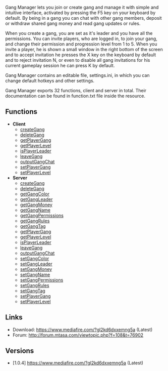 <pageclass class="resource" subcaption="Resource"></pageclass> <removeNamespaceName></removeNamespaceName> Gang Manager lets you join or create gang and manage it with simple and intuitive interface, activated by pressing the F5 key on your keyboard by default. By being in a gang you can chat with other gang members, deposit or withdraw shared gang money and read gang updates or rules.

When you create a gang, you are set as it's leader and you have all the permissions. You can invite players, who are logged in, to join your gang, and change their permission and progression level from 1 to 5. When you invite a player, he is shown a small window in the right bottom of the screen and to accept invitation he presses the X key on the keyboard by default and to reject invitation N, or even to disable all gang invitations for his current gameplay session he can press K by default.

Gang Manager contains an editable file, settings.ini, in which you can change default hotkeys and other settings.

Gang Manager exports 32 functions, client and server in total. Their documentation can be found in function.txt file inside the resource.

Functions
---------

-   **Client**
    -   [createGang](/Resource:Gang_Manager/createGang.md "wikilink")
    -   [deleteGang](/Resource:Gang_Manager/deleteGang.md "wikilink")
    -   [getPlayerGang](/Resource:Gang_Manager/getPlayerGang.md "wikilink")
    -   [getPlayerLevel](/Resource:Gang_Manager/getPlayerLevel.md "wikilink")
    -   [isPlayerLeader](/Resource:Gang_Manager/isPlayerLeader.md "wikilink")
    -   [leaveGang](/Resource:Gang_Manager/leaveGang.md "wikilink")
    -   [outputGangChat](/Resource:Gang_Manager/outputGangChat.md "wikilink")
    -   [setPlayerGang](/Resource:Gang_Manager/setPlayerGang.md "wikilink")
    -   [setPlayerLevel](/Resource:Gang_Manager/setPlayerLevel.md "wikilink")
-   **Server**
    -   [createGang](/Resource:Gang_Manager/createGang.md "wikilink")
    -   [deleteGang](/Resource:Gang_Manager/deleteGang.md "wikilink")
    -   [getGangColor](/Resource:Gang_Manager/getGangColor.md "wikilink")
    -   [getGangLeader](/Resource:Gang_Manager/getGangLeader.md "wikilink")
    -   [getGangMoney](/Resource:Gang_Manager/getGangMoney.md "wikilink")
    -   [getGangName](/Resource:Gang_Manager/getGangName.md "wikilink")
    -   [getGangPermissions](/Resource:Gang_Manager/getGangPermissions.md "wikilink")
    -   [getGangRules](/Resource:Gang_Manager/getGangRules.md "wikilink")
    -   [getGangTag](/Resource:Gang_Manager/getGangTag.md "wikilink")
    -   [getPlayerGang](/Resource:Gang_Manager/getPlayerGang.md "wikilink")
    -   [getPlayerLevel](/Resource:Gang_Manager/getPlayerLevel.md "wikilink")
    -   [isPlayerLeader](/Resource:Gang_Manager/isPlayerLeader.md "wikilink")
    -   [leaveGang](/Resource:Gang_Manager/leaveGang.md "wikilink")
    -   [outputGangChat](/Resource:Gang_Manager/outputGangChat.md "wikilink")
    -   [setGangColor](/Resource:Gang_Manager/setGangColor.md "wikilink")
    -   [setGangLeader](/Resource:Gang_Manager/setGangLeader.md "wikilink")
    -   [setGangMoney](/Resource:Gang_Manager/setGangMoney.md "wikilink")
    -   [setGangName](/Resource:Gang_Manager/setGangName.md "wikilink")
    -   [setGangPermissions](/Resource:Gang_Manager/setGangPermissions.md "wikilink")
    -   [setGangRules](/Resource:Gang_Manager/setGangRules.md "wikilink")
    -   [setGangTag](/Resource:Gang_Manager/setGangTag.md "wikilink")
    -   [setPlayerGang](/Resource:Gang_Manager/setPlayerGang.md "wikilink")
    -   [setPlayerLevel](/Resource:Gang_Manager/setPlayerLevel.md "wikilink")

Links
-----

-   Download: <https://www.mediafire.com/?gl2kd6dxxemng5a> (Latest)
-   Forum: <http://forum.mtasa.com/viewtopic.php?f=108&t=76902>

Versions
--------

-   \[1.0.4\] <https://www.mediafire.com/?gl2kd6dxxemng5a> (Latest)
